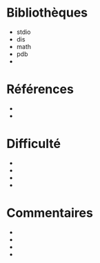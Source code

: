 # Bibliothèques
* stdio
* dis
* math
* pdb
*

# Références
*
*

# Difficulté
*
*
*
*

# Commentaires
* 
* 
*
*
